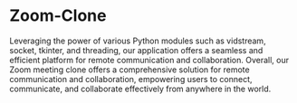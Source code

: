 # Zoom-Clone
Leveraging the power of various Python modules such as vidstream, socket, tkinter, and threading, our application offers a seamless and efficient platform for remote communication and collaboration.
Overall, our Zoom meeting clone offers a comprehensive solution for remote communication and collaboration, empowering users to connect, communicate, and collaborate effectively from anywhere in the world.
